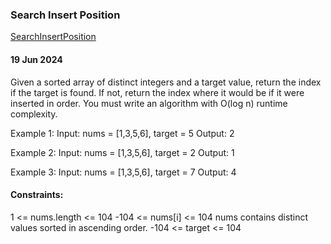 ### Search Insert Position 
[SearchInsertPosition](https://leetcode.com/problems/search-insert-position/description/)

####  19 Jun 2024 
Given a sorted array of distinct integers and a target value, return the index if the target is found. If not, return the index where it would be if it were inserted in order.
You must write an algorithm with O(log n) runtime complexity.

Example 1:
Input: nums = [1,3,5,6], target = 5
Output: 2

Example 2:
Input: nums = [1,3,5,6], target = 2
Output: 1

Example 3:
Input: nums = [1,3,5,6], target = 7
Output: 4

#### Constraints:
1 <= nums.length <= 104
-104 <= nums[i] <= 104
nums contains distinct values sorted in ascending order.
-104 <= target <= 104